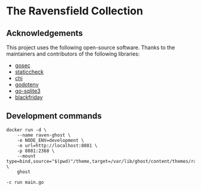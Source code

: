 # The Ravensfield Collection

## Acknowledgements

This project uses the following open-source software. Thanks to the maintainers and contributors of the following libraries:

- [gosec](https://github.com/securego/gosec)
- [staticcheck](https://github.com/dominikh/go-tools)
- [chi](https://github.com/go-chi/chi)
- [godotenv](https://github.com/joho/godotenv)
- [go-sqlite3](https://github.com/mattn/go-sqlite3)
- [blackfriday](https://github.com/russross/blackfriday)

## Development commands

```text
docker run -d \
    --name raven-ghost \
    -e NODE_ENV=development \
    -e url=http://localhost:8081 \
    -p 8081:2368 \
    --mount type=bind,source="$(pwd)"/theme,target=/var/lib/ghost/content/themes/ravensfield \
    ghost 
```

```gow
-c run main.go
```
